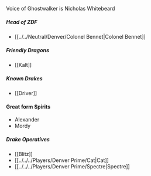 Voice of Ghostwalker is Nicholas Whitebeard

##### Head of ZDF
- [[../../Neutral/Denver/Colonel Bennet|Colonel Bennet]]

##### Friendly Dragons
- [[Kalt]]

##### Known Drakes
- [[Driver]]

#### Great form Spirits
- Alexander
- Mordy

##### Drake Operatives
- [[Blitz]]
- [[../../../Players/Denver Prime/Cat|Cat]]
- [[../../../Players/Denver Prime/Spectre|Spectre]]